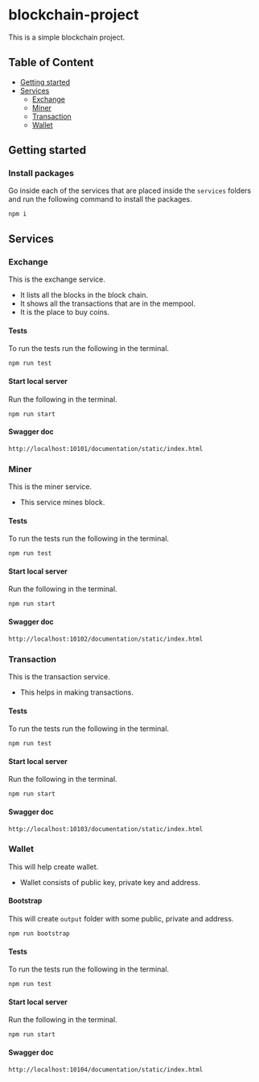 # blockchain-project
This is a simple blockchain project.

## Table of Content

* [Getting started](#getting-started)
* [Services](#services)
  * [Exchange](#exchange)
  * [Miner](#miner)
  * [Transaction](#transaction)
  * [Wallet](#wallet)

## Getting started

### Install packages

Go inside each of the services that are placed inside the `services` folders
and run the following command to install the packages.

```shell
npm i
```

## Services

### Exchange

This is the exchange service.

* It lists all the blocks in the block chain.
* It shows all the transactions that are in the mempool.
* It is the place to buy coins.

#### Tests

To run the tests run the following in the terminal.

```shell
npm run test
```

#### Start local server

Run the following in the terminal.

```shell
npm run start
```

#### Swagger doc

```text
http://localhost:10101/documentation/static/index.html
```


### Miner

This is the miner service.

* This service mines block.

#### Tests

To run the tests run the following in the terminal.

```shell
npm run test
```

#### Start local server

Run the following in the terminal.

```shell
npm run start
```

#### Swagger doc

```text
http://localhost:10102/documentation/static/index.html
```


### Transaction

This is the transaction service.

* This helps in making transactions.

#### Tests

To run the tests run the following in the terminal.

```shell
npm run test
```

#### Start local server

Run the following in the terminal.

```shell
npm run start
```

#### Swagger doc

```text
http://localhost:10103/documentation/static/index.html
```


### Wallet

This will help create wallet.

* Wallet consists of public key, private key and address.

#### Bootstrap

This will create `output` folder with some public, private and address.

```shell
npm run bootstrap
```

#### Tests

To run the tests run the following in the terminal.

```shell
npm run test
```

#### Start local server

Run the following in the terminal.

```shell
npm run start
```

#### Swagger doc

```text
http://localhost:10104/documentation/static/index.html
```